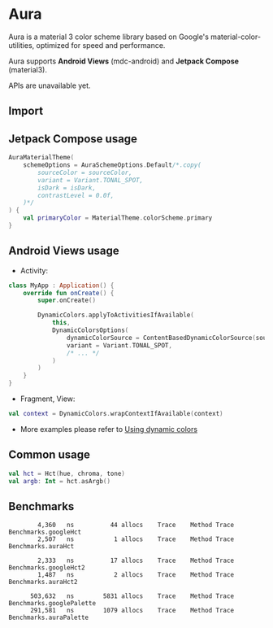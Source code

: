 # Aura

Aura is a material 3 color scheme library based on Google's material-color-utilities,
optimized for speed and performance.

Aura supports **Android Views** (mdc-android) and **Jetpack Compose** (material3).

APIs are unavailable yet.

## Import

## Jetpack Compose usage

```kotlin
AuraMaterialTheme(
    schemeOptions = AuraSchemeOptions.Default/*.copy(
        sourceColor = sourceColor,
        variant = Variant.TONAL_SPOT,
        isDark = isDark,
        contrastLevel = 0.0f,
    )*/
) {
    val primaryColor = MaterialTheme.colorScheme.primary
}
```

## Android Views usage

* Activity:

```kotlin
class MyApp : Application() {
    override fun onCreate() {
        super.onCreate()

        DynamicColors.applyToActivitiesIfAvailable(
            this,
            DynamicColorsOptions(
                dynamicColorSource = ContentBasedDynamicColorSource(sourceColor),
                variant = Variant.TONAL_SPOT,
                /* ... */
            )
        )
    }
}
```

* Fragment, View:

```kotlin
val context = DynamicColors.wrapContextIfAvailable(context)
```

* More examples please refer
  to [Using dynamic colors](https://github.com/material-components/material-components-android/blob/master/docs/theming/Color.md#using-dynamic-colors)

## Common usage

```kotlin
val hct = Hct(hue, chroma, tone)
val argb: Int = hct.asArgb()
```

## Benchmarks

```
        4,360   ns          44 allocs    Trace    Method Trace    Benchmarks.googleHct
        2,507   ns           1 allocs    Trace    Method Trace    Benchmarks.auraHct

        2,333   ns          17 allocs    Trace    Method Trace    Benchmarks.googleHct2
        1,487   ns           2 allocs    Trace    Method Trace    Benchmarks.auraHct2

      503,632   ns        5831 allocs    Trace    Method Trace    Benchmarks.googlePalette
      291,581   ns        1079 allocs    Trace    Method Trace    Benchmarks.auraPalette
```
